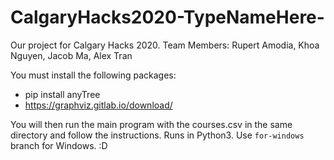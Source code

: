 # CalgaryHacks2020-TypeNameHere-
Our project for Calgary Hacks 2020. Team Members: Rupert Amodia, Khoa Nguyen, Jacob Ma, Alex Tran

You must install the following packages:
- pip install anyTree
- https://graphviz.gitlab.io/download/


You will then run the main program with the courses.csv in the same directory
and follow the instructions. Runs in Python3. Use `for-windows` branch for Windows. :D